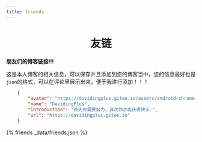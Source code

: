 ```yaml
---
title: friends
---
```


# <center>友链</center>

**朋友们的博客链接!!!**

这是本人博客的相关信息，可以保存并且添加到您的博客当中，您的信息最好也是`json`的格式，可以在评论里展示出来，便于我进行添加！！！

~~~json
    {
        "avatar": "https://davidingplus.gitee.io/assets/android-chrome-512x512.png",
        "name": "DavidingPlus",
        "introduction": "首先你需要努力，其次你才能获得快乐.",
        "url": "https://davidingplus.gitee.io"
    }
~~~

{% friends _data/friends.json %}

